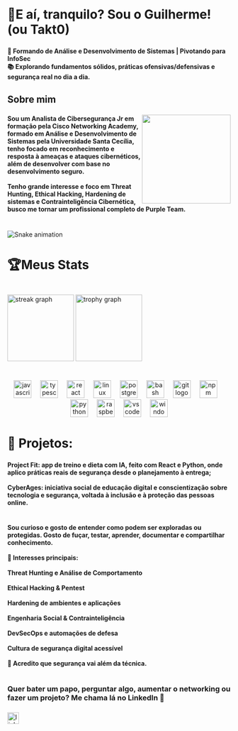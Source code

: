 <h1 align="left">👻E aí, tranquilo? Sou o Guilherme!<br>      (ou Takt0)</h1>

###

<h4 align="left">🎯 Formando de Análise e Desenvolvimento de Sistemas | Pivotando para InfoSec<br>📚 Explorando fundamentos sólidos, práticas ofensivas/defensivas e segurança real no dia a dia.</h4>

###

<h2 align="left">Sobre mim</h2>

###

<img align="right" height="200" src="https://i.imgflip.com/a0dijh.gif"  />

###

<h4 align="left">Sou um Analista de Cibersegurança Jr em formação pela Cisco Networking Academy, formado em Análise e Desenvolvimento de Sistemas pela Universidade Santa Cecília, tenho focado em reconhecimento e resposta à ameaças e ataques cibernéticos, além de desenvolver com base no desenvolvimento seguro.<br><br>Tenho grande interesse e foco em Threat Hunting, Ethical Hacking, Hardening de sistemas e Contrainteligência Cibernética, busco me tornar um profissional completo de Purple Team.</h4>

###

<br clear="both">

<img src="https://raw.githubusercontent.com/takt0dev/guiqrmdev/output/snake.svg" alt="Snake animation" />

###

<h1 align="left"></h1>

###

<h1 align="left">🏆Meus Stats</h1>

###

<br clear="both">

<div align="left">
  <img src="https://streak-stats.demolab.com?user=guiqrmdev&locale=pt-br&mode=daily&theme=gotham&hide_border=false&border_radius=5" height="150" alt="streak graph"  />
  <img src="https://github-profile-trophy.vercel.app?username=guiqrmdev&theme=tokyonight&column=5&row=3&no-bg=true&no-frame=true" height="150" alt="trophy graph"  />
</div>

###

<h1 align="left"></h1>

###

<div align="center">
  <img src="https://cdn.jsdelivr.net/gh/devicons/devicon/icons/javascript/javascript-original.svg" height="40" alt="javascript logo"  />
  <img width="12" />
  <img src="https://cdn.jsdelivr.net/gh/devicons/devicon/icons/typescript/typescript-original.svg" height="40" alt="typescript logo"  />
  <img width="12" />
  <img src="https://cdn.jsdelivr.net/gh/devicons/devicon/icons/react/react-original.svg" height="40" alt="react logo"  />
  <img width="12" />
  <img src="https://cdn.jsdelivr.net/gh/devicons/devicon/icons/linux/linux-original.svg" height="40" alt="linux logo"  />
  <img width="12" />
  <img src="https://cdn.jsdelivr.net/gh/devicons/devicon/icons/postgresql/postgresql-original.svg" height="40" alt="postgresql logo"  />
  <img width="12" />
  <img src="https://cdn.jsdelivr.net/gh/devicons/devicon/icons/bash/bash-original.svg" height="40" alt="bash logo"  />
  <img width="12" />
  <img src="https://cdn.jsdelivr.net/gh/devicons/devicon/icons/git/git-original.svg" height="40" alt="git logo"  />
  <img width="12" />
  <img src="https://cdn.jsdelivr.net/gh/devicons/devicon/icons/npm/npm-original-wordmark.svg" height="40" alt="npm logo"  />
  <img width="12" />
  <img src="https://cdn.jsdelivr.net/gh/devicons/devicon/icons/python/python-original.svg" height="40" alt="python logo"  />
  <img width="12" />
  <img src="https://cdn.jsdelivr.net/gh/devicons/devicon/icons/raspberrypi/raspberrypi-original.svg" height="40" alt="raspberrypi logo"  />
  <img width="12" />
  <img src="https://cdn.jsdelivr.net/gh/devicons/devicon/icons/vscode/vscode-original.svg" height="40" alt="vscode logo"  />
  <img width="12" />
  <img src="https://cdn.jsdelivr.net/gh/devicons/devicon/icons/windows8/windows8-original.svg" height="40" alt="windows8 logo"  />
</div>

###

<h1 align="left"></h1>

###

<h1 align="left">👾 Projetos:</h1>

###

<h4 align="left">Project Fit: app de treino e dieta com IA, feito com React e Python, onde aplico práticas reais de segurança desde o planejamento à entrega;<br><br>CyberAges: iniciativa social de educação digital e conscientização sobre tecnologia e segurança, voltada à inclusão e à proteção das pessoas online.</h4>

###

<h1 align="left"></h1>

###

<h4 align="left">Sou curioso e gosto de entender como podem ser exploradas ou protegidas. Gosto de fuçar, testar, aprender, documentar e compartilhar conhecimento.<br><br>🔐 Interesses principais:<br><br>Threat Hunting e Análise de Comportamento<br><br>Ethical Hacking & Pentest<br><br>Hardening de ambientes e aplicações<br><br>Engenharia Social & Contrainteligência<br><br>DevSecOps e automações de defesa<br><br>Cultura de segurança digital acessível<br><br>📢 Acredito que segurança vai além da técnica.</h4>

###

<h1 align="left"></h1>

###

<h3 align="left">Quer bater um papo, perguntar algo, aumentar o networking ou fazer um projeto? Me chama lá no LinkedIn 🫡</h3>

###

<div align="left">
  <a href="https://www.linkedin.com/in/guilherme-quaresma-441b84198/" target="_blank">
    <img src="https://img.shields.io/static/v1?message=LinkedIn&logo=linkedin&label=&color=0077B5&logoColor=white&labelColor=&style=for-the-badge" height="26" alt="linkedin logo"  />
  </a>
</div>

###
